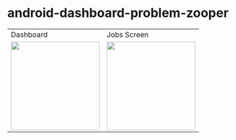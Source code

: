 # android-dashboard-problem-zooper

<table>
  <tr>
    <td>Dashboard</td>
     <td>Jobs Screen</td>
   
  </tr>
  <tr>
<td><img src="https://github.com/srinath-Dev/android-dashboard-problem-zooper/assets/58159799/458d51a8-f1f5-4ab3-8e5f-8991a0676344" width="200" /> </td>
<td><img src="https://github.com/srinath-Dev/android-dashboard-problem-zooper/assets/58159799/6cecd903-fcad-425d-972e-a4ac55891e59" width="200" /></td>
 </tr>
 
 </table>
